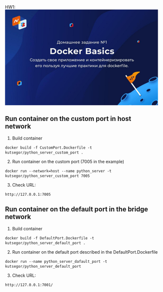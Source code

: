 HW1:
![Alt text](HW1.jpg?raw=true "Title")

## Run container on the custom port in host network

1. Build container
```
docker build -f CustomPort.Dockerfile -t kutsegor/python_server_custom_port .
```

2. Run container on the custom port (7005 in the example)
```
docker run --network=host --name python_server -t kutsegor/python_server_custom_port 7005
```

3. Check URL:
```
http://127.0.0.1:7005
```

## Run container on the default port in the bridge network

1. Build container
```
docker build -f DefaultPort.Dockerfile -t kutsegor/python_server_default_port .
```

2. Run container on the default port described in the DefaultPort.Dockerfile
```
docker run --name python_server_dafault_port -t kutsegor/python_server_default_port
```

3. Check URL:
```
http://127.0.0.1:7001/
```